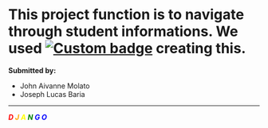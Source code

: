 # This project function is to navigate through student informations. We used [![Custom badge](https://img.shields.io/badge/DJANGO-green)](https://www.djangoproject.com) creating this.

**Submitted by:**
- John Aivanne Molato 
- Joseph Lucas Baria
---

***<span style="color:red">D</span>
<span style="color:orange">J</span>
<span style="color:yellow">A</span>
<span style="color:green">N</span>
<span style="color:blue">G</span>
<span style="color:blue">O</span>***


